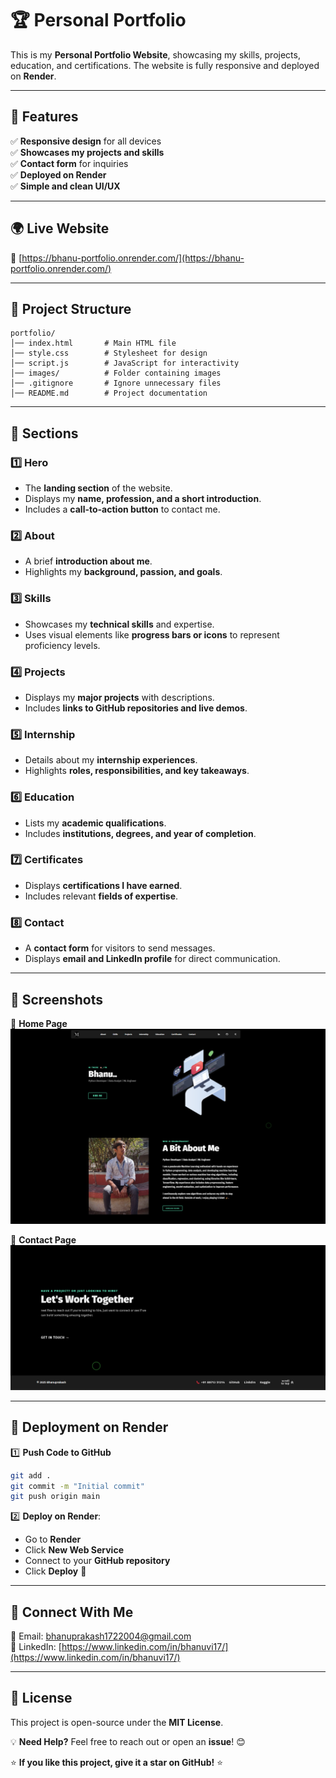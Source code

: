# 🏆 Personal Portfolio

This is my **Personal Portfolio Website**, showcasing my skills, projects, education, and certifications. The website is fully responsive and deployed on **Render**.

---

## 📌 Features
✅ **Responsive design** for all devices  
✅ **Showcases my projects and skills**  
✅ **Contact form** for inquiries  
✅ **Deployed on Render**  
✅ **Simple and clean UI/UX**  

---

## 🌍 Live Website
🔗 [https://bhanu-portfolio.onrender.com/](https://bhanu-portfolio.onrender.com/)

---

## 📂 Project Structure
```
portfolio/
│── index.html       # Main HTML file
│── style.css        # Stylesheet for design
│── script.js        # JavaScript for interactivity
│── images/          # Folder containing images
│── .gitignore       # Ignore unnecessary files
│── README.md        # Project documentation
```

---

## 🎯 Sections

### 1️⃣ Hero
   - The **landing section** of the website.
   - Displays my **name, profession, and a short introduction**.
   - Includes a **call-to-action button** to contact me.

### 2️⃣ About
   - A brief **introduction about me**.
   - Highlights my **background, passion, and goals**.

### 3️⃣ Skills
   - Showcases my **technical skills** and expertise.
   - Uses visual elements like **progress bars or icons** to represent proficiency levels.

### 4️⃣ Projects
   - Displays my **major projects** with descriptions.
   - Includes **links to GitHub repositories and live demos**.

### 5️⃣ Internship
   - Details about my **internship experiences**.
   - Highlights **roles, responsibilities, and key takeaways**.

### 6️⃣ Education
   - Lists my **academic qualifications**.
   - Includes **institutions, degrees, and year of completion**.

### 7️⃣ Certificates
   - Displays **certifications I have earned**.
   - Includes relevant **fields of expertise**.

### 8️⃣ Contact
   - A **contact form** for visitors to send messages.
   - Displays **email and LinkedIn profile** for direct communication.

---

## 📸 Screenshots

🔹 **Home Page**  
![Home Page](https://github.com/bhanuvi17/bhanu_Portfolio-/blob/d048990c248df2e8d14699a42f4b4747ff4b722e/Screenshot%202025-02-11%20230957.png)

🔹 **Contact Page**  
![Contact Page](https://github.com/bhanuvi17/bhanu_Portfolio-/blob/f118b7590099e22ccac46d00f6c14ef2d30aba07/Screenshot%202025-02-11%20233706.png) 

---

## 🚀 Deployment on Render
1️⃣ **Push Code to GitHub**
```sh
git add .
git commit -m "Initial commit"
git push origin main
```

2️⃣ **Deploy on Render**:
- Go to **Render**
- Click **New Web Service**
- Connect to your **GitHub repository**
- Click **Deploy** 🎉

---

## 🔗 Connect With Me
📧 Email: [bhanuprakash1722004@gmail.com](mailto:bhanuprakash1722004@gmail.com)  
💼 LinkedIn: [https://www.linkedin.com/in/bhanuvi17/](https://www.linkedin.com/in/bhanuvi17/)  

---

## 📜 License
This project is open-source under the **MIT License**.

💡 **Need Help?**
Feel free to reach out or open an **issue**! 😊  

⭐ **If you like this project, give it a star on GitHub!** ⭐